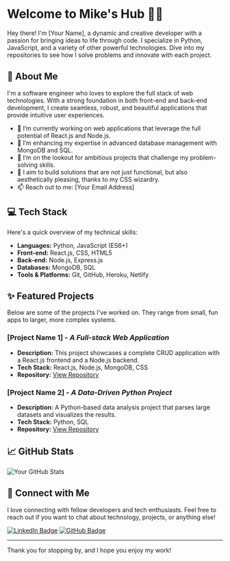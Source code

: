# Welcome to Mike's Hub 👨‍💻

Hey there! I'm [Your Name], a dynamic and creative developer with a passion for bringing ideas to life through code. I specialize in Python, JavaScript, and a variety of other powerful technologies. Dive into my repositories to see how I solve problems and innovate with each project.

## 🌟 About Me

I'm a software engineer who loves to explore the full stack of web technologies. With a strong foundation in both front-end and back-end development, I create seamless, robust, and beautiful applications that provide intuitive user experiences.

- 🔭 I’m currently working on web applications that leverage the full potential of React.js and Node.js.
- 🌱 I’m enhancing my expertise in advanced database management with MongoDB and SQL.
- 👯 I’m on the lookout for ambitious projects that challenge my problem-solving skills.
- 💼 I aim to build solutions that are not just functional, but also aesthetically pleasing, thanks to my CSS wizardry.
- 📫 Reach out to me: [Your Email Address]

## 💻 Tech Stack

Here's a quick overview of my technical skills:

- **Languages:** Python, JavaScript (ES6+)
- **Front-end:** React.js, CSS, HTML5
- **Back-end:** Node.js, Express.js
- **Databases:** MongoDB, SQL
- **Tools & Platforms:** Git, GitHub, Heroku, Netlify

## ✨ Featured Projects

Below are some of the projects I've worked on. They range from small, fun apps to larger, more complex systems.

### [Project Name 1] - *A Full-stack Web Application*
- **Description:** This project showcases a complete CRUD application with a React.js frontend and a Node.js backend.
- **Tech Stack:** React.js, Node.js, MongoDB, CSS
- **Repository:** [View Repository](#)

### [Project Name 2] - *A Data-Driven Python Project*
- **Description:** A Python-based data analysis project that parses large datasets and visualizes the results.
- **Tech Stack:** Python, SQL
- **Repository:** [View Repository](#)

## 📈 GitHub Stats

![Your GitHub Stats](https://github-readme-stats.vercel.app/api?username=yourusername&show_icons=true&theme=vue)

## 🤝 Connect with Me

I love connecting with fellow developers and tech enthusiasts. Feel free to reach out if you want to chat about technology, projects, or anything else!

[![LinkedIn Badge](https://img.shields.io/badge/-LinkedIn-blue?style=flat-square&logo=LinkedIn&logoColor=white&link=your-linkedin-url)](your-linkedin-url)
[![GitHub Badge](https://img.shields.io/badge/-GitHub-181717?style=flat-square&logo=GitHub&logoColor=white&link=your-github-url)](your-github-url)

---

Thank you for stopping by, and I hope you enjoy my work!
